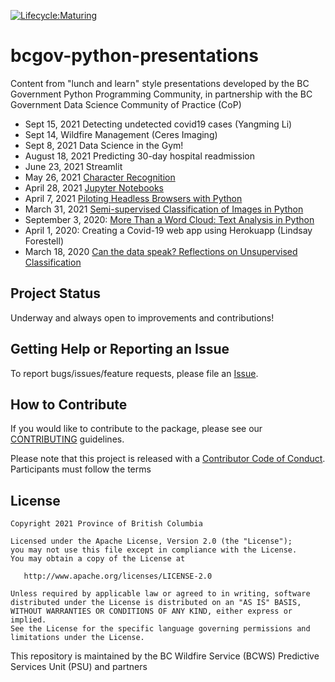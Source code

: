 [![Lifecycle:Maturing](https://img.shields.io/badge/Lifecycle-Maturing-007EC6)](<Redirect-URL>)
# bcgov-python-presentations
Content from "lunch and learn" style presentations developed by the BC Government Python Programming Community, in partnership with the BC Government Data Science Community of Practice (CoP)

* Sept 15, 2021 Detecting undetected covid19 cases (Yangming Li)
* Sept 14, Wildfire Management (Ceres Imaging)
* Sept 8, 2021 Data Science in the Gym!
* August 18, 2021 Predicting 30-day hospital readmission
* June 23, 2021 Streamlit 
* May 26, 2021 [Character Recognition](https://github.com/bcgov/bcgov-python-presentations/tree/master/presentations/20210526_simple_character_recognition)
* April 28, 2021 [Jupyter Notebooks](https://github.com/bcgov/bcgov-python-presentations/tree/master/presentations/Jupyter%20Notebooks%20-%202021-04-28)
* April 7, 2021 [Piloting Headless Browsers with Python](presentations/20210407_taylor_headless_browsers)
* March 31, 2021 [Semi-supervised Classification of Images in Python](presentations/20210331_semi-supervised_classification_python/20210331_semisupervised_classification_in_python.pdf)
* September 3, 2020: [More Than a Word Cloud: Text Analysis in Python](https://github.com/bcgov/bcgov-python-presentations/blob/master/presentations/20200930_kaiAnalytics_NLP_in_Python/BCPS%20-%20NLP%20in%20Python%20by%20Kevin%20at%20Kai%20Analytics.pdf)
* April 1, 2020: Creating a Covid-19 web app using Herokuapp (Lindsay Forestell)
* March 18, 2020 [Can the data speak? Reflections on Unsupervised Classification](https://github.com/bcgov/bcgov-python-presentations/tree/master/presentations/20200318_richardson_unsupervised_classification)

## Project Status
Underway and always open to improvements and contributions!

## Getting Help or Reporting an Issue

To report bugs/issues/feature requests, please file an
[Issue](https://github.com/bcgov/bcgov-python-presentations/issues/).

## How to Contribute

If you would like to contribute to the package, please see our
[CONTRIBUTING](CONTRIBUTING.md) guidelines.

Please note that this project is released with a [Contributor Code of
Conduct](CODE_OF_CONDUCT.md). Participants must follow the terms

## License

    Copyright 2021 Province of British Columbia

    Licensed under the Apache License, Version 2.0 (the "License");
    you may not use this file except in compliance with the License.
    You may obtain a copy of the License at

       http://www.apache.org/licenses/LICENSE-2.0

    Unless required by applicable law or agreed to in writing, software
    distributed under the License is distributed on an "AS IS" BASIS,
    WITHOUT WARRANTIES OR CONDITIONS OF ANY KIND, either express or implied.
    See the License for the specific language governing permissions and
    limitations under the License.

This repository is maintained by the BC Wildfire Service (BCWS) Predictive Services Unit (PSU) and partners
